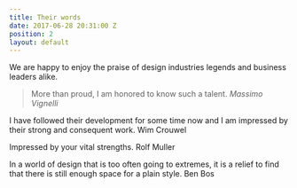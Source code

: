 ```yaml
---
title: Their words
date: 2017-06-28 20:31:00 Z
position: 2
layout: default
---
```


We are happy to enjoy the praise of design industries legends and business leaders alike.

> More than proud, I am honored to know such a talent.
<cite>Massimo Vignelli</cite>


I have followed their development for some time now and I am impressed by their strong and consequent work.
Wim Crouwel

Impressed by your vital strengths.
Rolf Muller

In a world of design that is too often going to extremes, it is a relief to find that there is still enough space for a plain style.
Ben Bos
